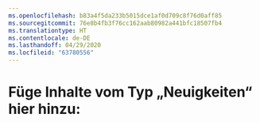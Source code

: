 ```yaml
---
ms.openlocfilehash: b83a4f5da233b5015dce1af0d709c8f76d0aff85
ms.sourcegitcommit: 76e8b4fb3f76cc162aab80982a441bfc18507fb4
ms.translationtype: HT
ms.contentlocale: de-DE
ms.lasthandoff: 04/29/2020
ms.locfileid: "63780556"
---
```

# <a name="add-whats-new-content-here"></a>Füge Inhalte vom Typ „Neuigkeiten“ hier hinzu: